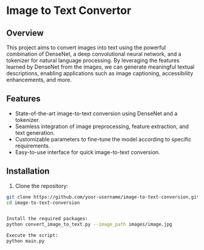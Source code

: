 # Image to Text Convertor


## Overview

This project aims to convert images into text using the powerful combination of DenseNet, a deep convolutional neural network, and a tokenizer for natural language processing. 
By leveraging the features learned by DenseNet from the images, we can generate meaningful textual descriptions, enabling applications such as image captioning, accessibility enhancements, and more.

## Features

- State-of-the-art image-to-text conversion using DenseNet and a tokenizer.
- Seamless integration of image preprocessing, feature extraction, and text generation.
- Customizable parameters to fine-tune the model according to specific requirements.
- Easy-to-use interface for quick image-to-text conversion.

## Installation

1. Clone the repository:

```bash
git clone https://github.com/your-username/image-to-text-conversion.git
cd image-to-text-conversion


Install the required packages:
python convert_image_to_text.py --image_path images/image.jpg

Execute the script:
python main.py
